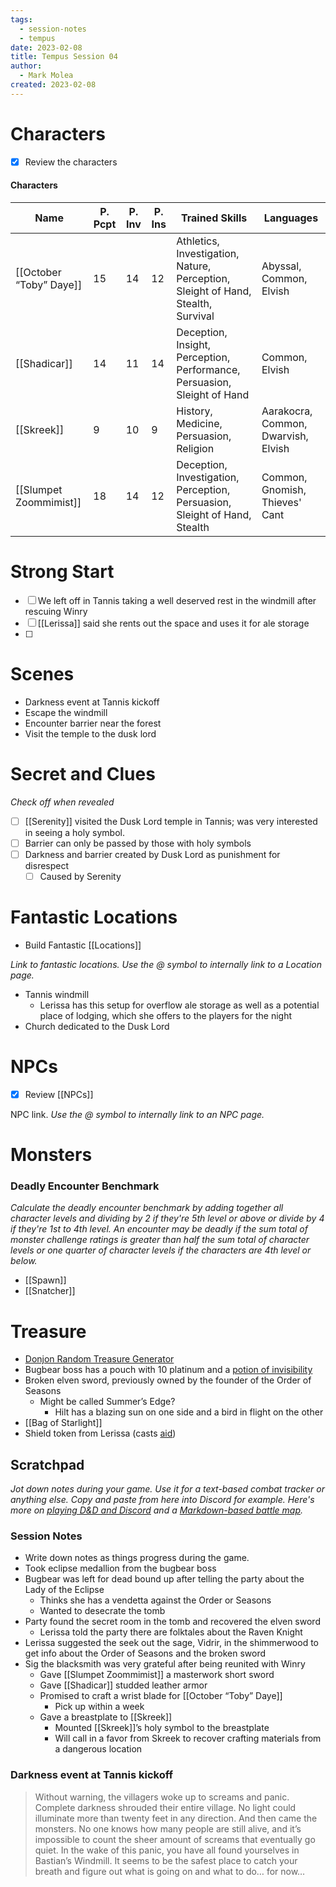 ```yaml
---
tags:
  - session-notes
  - tempus
date: 2023-02-08
title: Tempus Session 04
author:
  - Mark Molea
created: 2023-02-08
---
```

# Characters

- [x] Review the characters

#### Characters

|Name|P. Pcpt|P. Inv|P. Ins|Trained Skills|Languages|
|---|---|---|---|---|---|
|[[October “Toby” Daye]]|15|14|12|Athletics, Investigation, Nature, Perception, Sleight of Hand, Stealth, Survival|Abyssal, Common, Elvish|
|[[Shadicar]]|14|11|14|Deception, Insight, Perception, Performance, Persuasion, Sleight of Hand|Common, Elvish|
|[[Skreek]]|9|10|9|History, Medicine, Persuasion, Religion|Aarakocra, Common, Dwarvish, Elvish|
|[[Slumpet Zoommimist]]|18|14|12|Deception, Investigation, Perception, Persuasion, Sleight of Hand, Stealth|Common, Gnomish, Thieves' Cant|

  
  

# Strong Start

  

- [ ] We left off in Tannis taking a well deserved rest in the windmill after rescuing Winry
- [ ] [[Lerissa]] said she rents out the space and uses it for ale storage
- [ ]

# Scenes

- Darkness event at Tannis kickoff
- Escape the windmill
- Encounter barrier near the forest
- Visit the temple to the dusk lord

# Secret and Clues

_Check off when revealed_

- [ ] [[Serenity]] visited the Dusk Lord temple in Tannis; was very interested in seeing a holy symbol.
- [ ] Barrier can only be passed by those with holy symbols
- [ ] Darkness and barrier created by Dusk Lord as punishment for disrespect
    - [ ] Caused by Serenity

# Fantastic Locations

- Build Fantastic [[Locations]]

_Link to fantastic locations. Use the @ symbol to internally link to a Location page._

- Tannis windmill
    - Lerissa has this setup for overflow ale storage as well as a potential place of lodging, which she offers to the players for the night
- Church dedicated to the Dusk Lord

# NPCs

- [x] Review [[NPCs]]

NPC link. _Use the @ symbol to internally link to an NPC page._

# Monsters

  

### **Deadly Encounter Benchmark**

_Calculate the deadly encounter benchmark by adding together all character levels and dividing by 2 if they're 5th level or above or divide by 4 if they're 1st to 4th level. An encounter may be deadly if the sum total of monster challenge ratings is greater than half the sum total of character levels or one quarter of character levels if the characters are 4th level or below._

- [[Spawn]]
- [[Snatcher]]

# Treasure

- [Donjon Random Treasure Generator](https://donjon.bin.sh/5e/random/#type=treasure;treasure-cr=4;treasure-loot_type=treasure_hoard)
- Bugbear boss has a pouch with 10 platinum and a [potion of invisibility](https://www.dndbeyond.com/magic-items/4710-potion-of-invisibility)
- Broken elven sword, previously owned by the founder of the Order of Seasons
    - Might be called Summer’s Edge?
        - Hilt has a blazing sun on one side and a bird in flight on the other
- [[Bag of Starlight]]
- Shield token from Lerissa (casts [aid](https://www.dndbeyond.com/spells/aid))

## Scratchpad

_Jot down notes during your game. Use it for a text-based combat tracker or anything else. Copy and paste from here into Discord for example. Here's more on [playing D&D and Discord](https://slyflourish.com/playing_dnd_over_discord.html) and a [Markdown-based battle map](https://slyflourish.com/text-based_battle_maps.html)._

### Session Notes

- Write down notes as things progress during the game.
- Took eclipse medallion from the bugbear boss
- Bugbear was left for dead bound up after telling the party about the Lady of the Eclipse
    - Thinks she has a vendetta against the Order or Seasons
    - Wanted to desecrate the tomb
- Party found the secret room in the tomb and recovered the elven sword
    - Lerissa told the party there are folktales about the Raven Knight
- Lerissa suggested the seek out the sage, Vidrir, in the shimmerwood to get info about the Order of Seasons and the broken sword
- Sig the blacksmith was very grateful after being reunited with Winry
    - Gave [[Slumpet Zoommimist]] a masterwork short sword
    - Gave [[Shadicar]] studded leather armor
    - Promised to craft a wrist blade for [[October “Toby” Daye]]
        - Pick up within a week
    - Gave a breastplate to [[Skreek]]
        - Mounted [[Skreek]]’s holy symbol to the breastplate
        - Will call in a favor from Skreek to recover crafting materials from a dangerous location

### Darkness event at Tannis kickoff

> Without warning, the villagers woke up to screams and panic. Complete darkness shrouded their entire village. No light could illuminate more than twenty feet in any direction. And then came the monsters. No one knows how many people are still alive, and it’s impossible to count the sheer amount of screams that eventually go quiet. In the wake of this panic, you have all found yourselves in Bastian’s Windmill. It seems to be the safest place to catch your breath and figure out what is going on and what to do… for now…